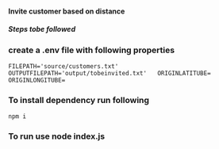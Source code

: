 #### Invite customer based on distance

##### Steps tobe followed

### create a .env file with following properties
`
FILEPATH='source/customers.txt'  
OUTPUTFILEPATH='output/tobeinvited.txt'  
ORIGINLATITUBE=  
ORIGINLONGITUBE= 
`
### To install dependency run following 
`npm i`

### To run use node index.js
